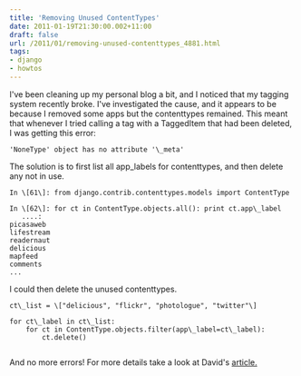 ```yaml
---
title: 'Removing Unused ContentTypes'
date: 2011-01-19T21:30:00.002+11:00
draft: false
url: /2011/01/removing-unused-contenttypes_4881.html
tags: 
- django
- howtos
---
```


I've been cleaning up my personal blog a bit, and I noticed that my tagging system recently broke. I've investigated the cause, and it appears to be because I removed some apps but the contenttypes remained. This meant that whenever I tried calling a tag with a TaggedItem that had been deleted, I was getting this error:  
```
'NoneType' object has no attribute '\_meta'

```  
  
The solution is to first list all app\_labels for contenttypes, and then delete any not in use.  
```
In \[61\]: from django.contrib.contenttypes.models import ContentType

In \[62\]: for ct in ContentType.objects.all(): print ct.app\_label
   ....: 
picasaweb
lifestream
readernaut
delicious
mapfeed
comments
...
```  
I could then delete the unused contenttypes.  
```
ct\_list = \["delicious", "flickr", "photologue", "twitter"\]

for ct\_label in ct\_list:
    for ct in ContentType.objects.filter(app\_label=ct\_label):
        ct.delete()
    
```  
  
And no more errors! For more details take a look at David's [article.](http://fragmentsofcode.wordpress.com/2010/09/21/cleanly-removing-a-django-app/)